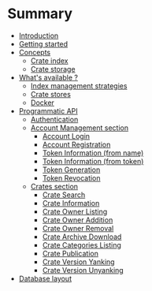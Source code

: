 Summary
=======

- [Introduction](./introduction.md)
- [Getting started](./getting-started.md)
- [Concepts](./concepts/mod.md)
  - [Crate index](./concepts/crate-index.md)
  - [Crate storage](./concepts/crate-storage.md)
- [What's available ?](./whats-available/mod.md)
  - [Index management strategies](./whats-available/index-management-strategies.md)
  - [Crate stores](./whats-available/crate-stores.md)
  - [Docker](./whats-available/docker.md)
- [Programmatic API](./programmatic-api/mod.md)
  - [Authentication](./programmatic-api/authentication.md)
  - [Account Management section](./programmatic-api/account/mod.md)
    - [Account Login](./programmatic-api/account/login/post.md)
    - [Account Registration](./programmatic-api/account/register/post.md)
    - [Token Information (from name)](./programmatic-api/account/tokens/get.md)
    - [Token Information (from token)](./programmatic-api/account/tokens/post.md)
    - [Token Generation](./programmatic-api/account/tokens/put.md)
    - [Token Revocation](./programmatic-api/account/tokens/delete.md)
  - [Crates section](./programmatic-api/crates/mod.md)
    - [Crate Search](./programmatic-api/crates/search/get.md)
    - [Crate Information](./programmatic-api/crates/info/get.md)
    - [Crate Owner Listing](./programmatic-api/crates/owners/get.md)
    - [Crate Owner Addition](./programmatic-api/crates/owners/put.md)
    - [Crate Owner Removal](./programmatic-api/crates/owners/delete.md)
    - [Crate Archive Download](./programmatic-api/crates/download/get.md)
    - [Crate Categories Listing](./programmatic-api/categories/get.md)
    - [Crate Publication](./programmatic-api/crates/publish/put.md)
    - [Crate Version Yanking](./programmatic-api/crates/yank/delete.md)
    - [Crate Version Unyanking](./programmatic-api/crates/unyank/put.md)
- [Database layout](./database-layout.md)
<!-- - [How to extend](./how-to-extend.md) -->
<!-- - [How to contribute](./how-to-contribute.md) -->
